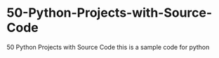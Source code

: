 # 50-Python-Projects-with-Source-Code
50 Python Projects with Source Code this is a sample code for python 

